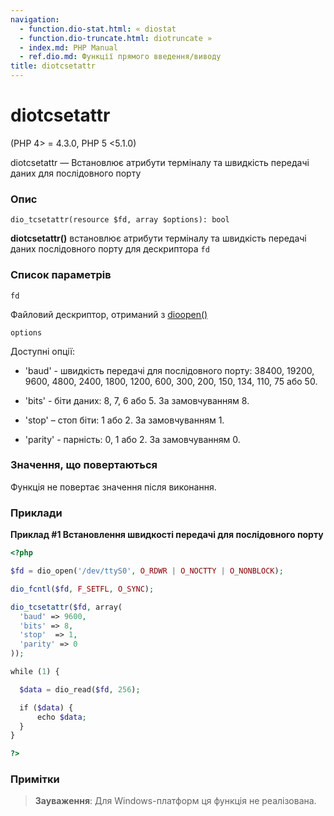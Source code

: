 ```yaml
---
navigation:
  - function.dio-stat.html: « diostat
  - function.dio-truncate.html: diotruncate »
  - index.md: PHP Manual
  - ref.dio.md: Функції прямого введення/виводу
title: diotcsetattr
---
```

# diotcsetattr

(PHP 4> = 4.3.0, PHP 5 <5.1.0)

diotcsetattr — Встановлює атрибути терміналу та швидкість передачі даних для послідовного порту

### Опис

```methodsynopsis
dio_tcsetattr(resource $fd, array $options): bool
```

**diotcsetattr()** встановлює атрибути терміналу та швидкість передачі даних послідовного порту для дескриптора `fd`

### Список параметрів

`fd`

Файловий дескриптор, отриманий з [dioopen()](function.dio-open.html)

`options`

Доступні опції:

-   'baud' - швидкість передачі для послідовного порту: 38400, 19200, 9600, 4800, 2400, 1800, 1200, 600, 300, 200, 150, 134, 110, 75 або 50.
    
-   'bits' - біти даних: 8, 7, 6 або 5. За замовчуванням 8.
    
-   'stop' – стоп біти: 1 або 2. За замовчуванням 1.
    
-   'parity' - парність: 0, 1 або 2. За замовчуванням 0.
    

### Значення, що повертаються

Функція не повертає значення після виконання.

### Приклади

**Приклад #1 Встановлення швидкості передачі для послідовного порту**

```php
<?php

$fd = dio_open('/dev/ttyS0', O_RDWR | O_NOCTTY | O_NONBLOCK);

dio_fcntl($fd, F_SETFL, O_SYNC);

dio_tcsetattr($fd, array(
  'baud' => 9600,
  'bits' => 8,
  'stop'  => 1,
  'parity' => 0
));

while (1) {

  $data = dio_read($fd, 256);

  if ($data) {
      echo $data;
  }
}

?>
```

### Примітки

> **Зауваження**: Для Windows-платформ ця функція не реалізована.
